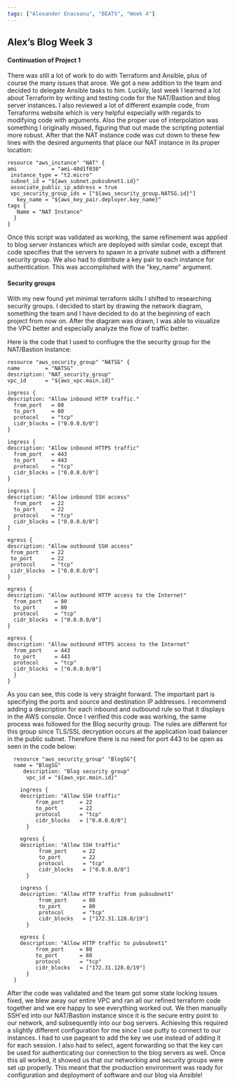 ```yaml
---
tags: ["Alexander Enaceanu", "BEATS", "Week 4"]
---
```

## Alex’s Blog Week 3

#### Continuation of Project 1

There was still a lot of work to do with Terraform and Ansible, plus of course
the many issues that arose. We got a new addition to the team and decided to
delegate Ansible tasks to him. Luckily, last week I learned a lot about Terraform
by writing and testing code for the NAT/Bastion and blog server instances. I also
reviewed a lot of different example code, from Terraforms website which is very
helpful especially with regards to modifying code with arguments. Also the
proper use of interpolation was
something I originally missed, figuring that out made the scripting potential
more robust. After that the NAT instance code was cut down to these few lines
with the desired arguments that place our NAT instance in its proper location:

    resource "aws_instance" "NAT" {
    ami           = "ami-40d1f038"
     instance_type = "t2.micro"
     subnet_id = "${aws_subnet.pubsubnet1.id}"
     associate_public_ip_address = true
     vpc_security_group_ids = ["${aws_security_group.NATSG.id}"]
	   key_name = "${aws_key_pair.deployer.key_name}"
    tags {
       Name = "NAT Instance"
      }
    }

Once this script was validated as working, the same refinement was applied to
blog server instances which are deployed with similar code, except that code
specifies that the servers to spawn in a private subnet with a different security
group. We also had to distribute a key pair to each instance for authentication.
This was accomplished with the "key_name" argument.

#### Security groups

With my new found yet minimal terraform skills I shifted to researching security
groups. I decided to start by drawing the network diagram, something the team
and I have decided to  do at the beginning of each project from now on. After
the diagram was drawn, I was able to visualize the VPC better and especially
analyze the flow of traffic better.

Here is the code that I used to confiugre the the security group for the
NAT/Bastion instance:

    resource "aws_security_group" "NATSG" {
    name        = "NATSG"
    description: "NAT_security_group"
    vpc_id      = "${aws_vpc.main.id}"

    ingress {
    description: "Allow inbound HTTP traffic."
      from_port   = 80
      to_port     = 80
      protocol    = "tcp"
      cidr_blocks = ["0.0.0.0/0"]
    }

    ingress {
    description: "Allow inbound HTTPS traffic"
      from_port   = 443
      to_port     = 443
      protocol    = "tcp"
      cidr_blocks = ["0.0.0.0/0"]
    }

    ingress {
    description: "Allow inbound SSH access"
      from_port   = 22
      to_port     = 22
      protocol    = "tcp"
      cidr_blocks = ["0.0.0.0/0"]
    }

    egress {
    description: "Allow outbound SSH access"
     from_port    = 22
     to_port      = 22
     protocol     = "tcp"
     cidr_blocks  = ["0.0.0.0/0"]
    }

    egress {
    description: "Allow outbound HTTP access to the Internet"
      from_port    = 80
      to_port      = 80
      protocol     = "tcp"
      cidr_blocks  = ["0.0.0.0/0"]
    }

    egress {
    description: "Allow outbound HTTPS access to the Internet"
      from_port    = 443
      to_port      = 443
      protocol     = "tcp"
      cidr_blocks  = ["0.0.0.0/0"]
      }
    }

As you can see, this code is very straight forward. The important part is
specifying the ports and source and destination IP addresses. I recommend
adding a description for each inbound and outbound rule so that it displays in
the AWS console.
Once I verified this code was working, the same process was followed for the
Blog security group. The rules are different for this group since TLS/SSL
decryption occurs at the application load balancer in the public subnet.
Therefore there is no need for port 443 to be open as seen in the code below:

      resource "aws_security_group" "BlogSG"{
      name = "BlogSG"
	     description: "Blog security group"
	      vpc_id = "${aws_vpc.main.id}"

        ingress {
        description: "Allow SSH traffic"
		     from_port     = 22
		     to_port       = 22
		     protocol      = "tcp"
		     cidr_blocks   = ["0.0.0.0/0"]
	      }

        egress {
        description: "Allow SSH traffic"
		      from_port     = 22
		      to_port       = 22
		      protocol      = "tcp"
		      cidr_blocks   = ["0.0.0.0/0"]
	      }

        ingress {
        description: "Allow HTTP traffic from pubsubnet1"
		      from_port     = 80
		      to_port       = 80
		      protocol      = "tcp"
		      cidr_blocks   = ["172.31.128.0/19"]
	      }

        egress {
        description: "Allow HTTP traffic to pubsubnet1"
		     from_port     = 80
		     to_port       = 80
		     protocol      = "tcp"
		     cidr_blocks   = ["172.31.128.0/19"]
	      }
      }

After the code was validated and the team got some state locking issues fixed,
we blew away our entire VPC and ran all our refined terraform code together and
we ere happy to see everything worked out. We then manually SSH'ed into our
NAT/Bastion instance since it is the secure entry point to our network, and
subsequently into our bog servers. Achieving this required a slightly different
configuration for me since I use putty to connect to our instances. I had to use
pageant to add the key we use instead of adding it for each session. I also had
to select, agent forwarding so that the key can be used for authenticating our
connection to the blog servers as well. Once this all worked, it showed us that
our networking and security groups were set up properly. This meant that the
production environment was ready for configuration and deployment of software
and our blog via Ansible!
